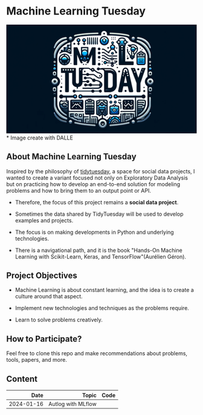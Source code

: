 # Machine Learning Tuesday 

![](mllogo.png)
    * Image create with DALLE 

## About Machine Learning Tuesday


Inspired by the philosophy of [tidytuesday](https://github.com/rfordatascience/tidytuesday), a space for social data projects, I wanted to create a variant focused not only on Exploratory Data Analysis but on practicing how to develop an end-to-end solution for modeling problems and how to bring them to an output point or API.

* Therefore, the focus of this project remains a __social data project__.

* Sometimes the data shared by TidyTuesday will be used to develop examples and projects.

* The focus is on making developments in Python and underlying technologies.

* There is a navigational path, and it is the book "Hands-On Machine Learning with Scikit-Learn, Keras, and TensorFlow"(Aurélien Géron).

## Project Objectives

* Machine Learning is about constant learning, and the idea is to create a culture around that aspect.

* Implement new technologies and techniques as the problems require.

* Learn to solve problems creatively.

## How to Participate?

Feel free to clone this repo and make recommendations about problems, tools, papers, and more.


## Content 

|Date|Topic|  Code |
|---:|----:|------:|
|2024-01-16|Autlog with MLflow|  []() |
